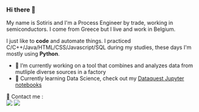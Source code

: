 <!--
**cap1tan/cap1tan** is a ✨ _special_ ✨ repository because its `README.md` (this file) appears on your GitHub profile.

Here are some ideas to get you started:

- 🔭 I’m currently working on ...

- 👯 I’m looking to collaborate on ...
- 🤔 I’m looking for help with ...
- 💬 Ask me about ...
- 📫 How to reach me: ...
- 😄 Pronouns: ...
- ⚡ Fun fact: ...
-->


### Hi there 👋

My name is Sotiris and I'm a Process Engineer by trade, working in semiconductors. I come from Greece but I live and work in Belgium. 

I just like to **code** and automate things. I practiced C/C++/Java/HTML/CSS/Javascript/SQL during my studies, these days I'm mostly using **Python**.

- 🔭 I’m currently working on a tool that combines and analyzes data from mutliple diverse sources in a factory
- 🌱 Currently learning Data Science, check out my [Dataquest Jupyter notebooks](https://github.com/cap1tan/dataquest-projects)

<p>
  📣 Contact me :<br/>
  <a href="mailto:sothomas88@gmail.com?subject=[GitHub]"><img src="https://img.shields.io/badge/e‑mail-D14836.svg?style=for-the-badge&logo=GMail&logoColor=white"/></a>
  <a href="https://www.linkedin.com/in/sotiristhomas/"><img src="https://img.shields.io/badge/linkedin-0077B5.svg?style=for-the-badge&logo=linkedin&logoColor=white"/></a>
</p>

<!-- ![Top Langs](https://github-readme-stats.vercel.app/api/top-langs/?username=cap1tan&layout=compact&theme=dark&hide_border=true) -->
